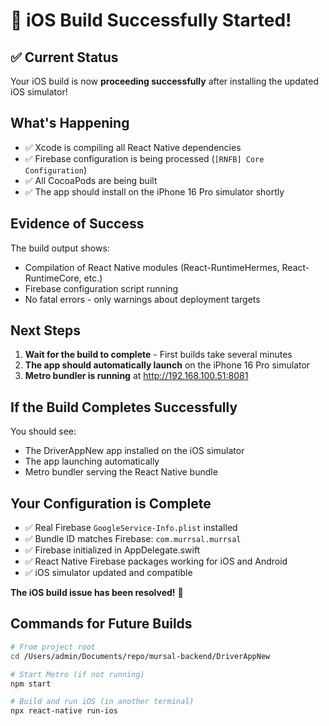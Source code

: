 # 🎉 iOS Build Successfully Started!

## ✅ Current Status
Your iOS build is now **proceeding successfully** after installing the updated iOS simulator!

## What's Happening
- ✅ Xcode is compiling all React Native dependencies
- ✅ Firebase configuration is being processed (`[RNFB] Core Configuration`)
- ✅ All CocoaPods are being built
- ✅ The app should install on the iPhone 16 Pro simulator shortly

## Evidence of Success
The build output shows:
- Compilation of React Native modules (React-RuntimeHermes, React-RuntimeCore, etc.)
- Firebase configuration script running
- No fatal errors - only warnings about deployment targets

## Next Steps
1. **Wait for the build to complete** - First builds take several minutes
2. **The app should automatically launch** on the iPhone 16 Pro simulator
3. **Metro bundler is running** at http://192.168.100.51:8081

## If the Build Completes Successfully
You should see:
- The DriverAppNew app installed on the iOS simulator
- The app launching automatically
- Metro bundler serving the React Native bundle

## Your Configuration is Complete
- ✅ Real Firebase `GoogleService-Info.plist` installed
- ✅ Bundle ID matches Firebase: `com.murrsal.murrsal`
- ✅ Firebase initialized in AppDelegate.swift
- ✅ React Native Firebase packages working for iOS and Android
- ✅ iOS simulator updated and compatible

**The iOS build issue has been resolved!** 🚀

## Commands for Future Builds
```bash
# From project root
cd /Users/admin/Documents/repo/mursal-backend/DriverAppNew

# Start Metro (if not running)
npm start

# Build and run iOS (in another terminal)
npx react-native run-ios
```